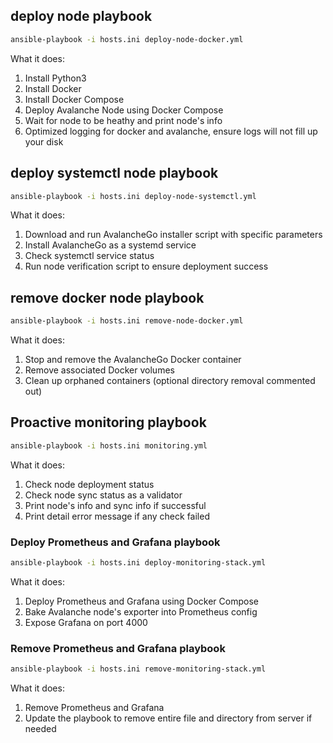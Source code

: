 ## deploy node playbook

```bash
ansible-playbook -i hosts.ini deploy-node-docker.yml
```

What it does:
1. Install Python3
2. Install Docker
3. Install Docker Compose
4. Deploy Avalanche Node using Docker Compose
5. Wait for node to be heathy and print node's info
6. Optimized logging for docker and avalanche, ensure logs will not fill up your disk

## deploy systemctl node playbook

```bash
ansible-playbook -i hosts.ini deploy-node-systemctl.yml
```

What it does:
1. Download and run AvalancheGo installer script with specific parameters
2. Install AvalancheGo as a systemd service
3. Check systemctl service status
4. Run node verification script to ensure deployment success

## remove docker node playbook

```bash
ansible-playbook -i hosts.ini remove-node-docker.yml
```

What it does:
1. Stop and remove the AvalancheGo Docker container
2. Remove associated Docker volumes
3. Clean up orphaned containers (optional directory removal commented out)

## Proactive monitoring playbook

```bash
ansible-playbook -i hosts.ini monitoring.yml
```

What it does:
1. Check node deployment status
2. Check node sync status as a validator
3. Print node's info and sync info if successful
4. Print detail error message if any check failed

### Deploy Prometheus and Grafana playbook

```bash
ansible-playbook -i hosts.ini deploy-monitoring-stack.yml
```
What it does:
1. Deploy Prometheus and Grafana using Docker Compose
2. Bake Avalanche node's exporter into Prometheus config
3. Expose Grafana on port 4000

### Remove Prometheus and Grafana playbook
```bash
ansible-playbook -i hosts.ini remove-monitoring-stack.yml
```
What it does:
1. Remove Prometheus and Grafana
2. Update the playbook to remove entire file and directory from server if needed